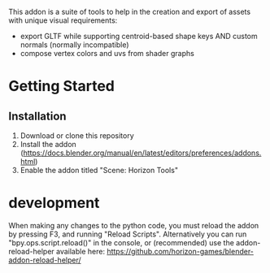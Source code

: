 This addon is a suite of tools to help in the creation and export of assets with unique visual requirements:
- export GLTF while supporting centroid-based shape keys AND custom normals (normally incompatible)
- compose vertex colors and uvs from shader graphs

# Getting Started #

## Installation ##
1. Download or clone this repository
2. Install the addon (https://docs.blender.org/manual/en/latest/editors/preferences/addons.html)
3. Enable the addon titled "Scene: Horizon Tools"


# development #

When making any changes to the python code, you must reload the addon by pressing F3, and running "Reload Scripts".
Alternatively you can run "bpy.ops.script.reload()" in the console, or (recommended) use the addon-reload-helper available here: https://github.com/horizon-games/blender-addon-reload-helper/